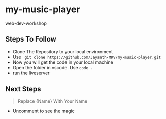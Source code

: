 # my-music-player
web-dev-workshop

## Steps To Follow
- Clone The Repository to your local environment
- Use ` git clone https://github.com/Jayanth-MKV/my-music-player.git`
- Now you will get the code in your local machine
- Open the folder in vscode. Use ` code . `
- run the liveserver

## Next Steps
> Replace {Name} With Your Name
- Uncomment to see the magic
